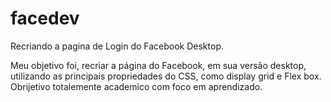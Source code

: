 # facedev
Recriando a pagina de Login do Facebook Desktop.

Meu objetivo foi, recriar a página do Facebook, em sua versão desktop, utilizando as principais propriedades do CSS, como
display grid e Flex box. Obrijetivo totalemente academico com foco em aprendizado.
